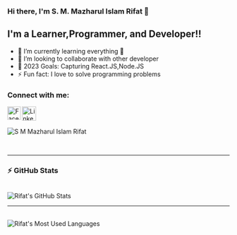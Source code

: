 ### Hi there, I'm S. M. Mazharul Islam Rifat 👋

## I'm a Learner,Programmer, and Developer!!

- 🌱 I’m currently learning everything 🤣
- 👯 I’m looking to collaborate with other developer
- 🥅 2023 Goals: Capturing React.JS,Node.JS
- ⚡ Fun fact: I love to solve programming problems

### Connect with me:

[<img align="left"  width="30px" src="https://github.com/dmhendricks/signature-social-icons/blob/master/icons/round-flat-filled/35px/facebook.png" alt="Facebook"/>][facebook]

<a href="https://www.linkedin.com/in/s-m-mazharul-islam-rifat/">
    <img align="left"  width="32px" src="https://github.com/dmhendricks/signature-social-icons/blob/master/icons/round-flat-filled/35px/linkedin.png" alt="Linkedin"/>
</a>
<br />
<br />
<!-- 
<a href="https://codeforces.com/profile/mj_riffu">
   <img src="https://raw.githubusercontent.com/S-M-Mazharul-Islam-Rifat/ct-stats/main/output/max_rating.svg" />
</a -->



<p align="left"> <img src="https://komarev.com/ghpvc/?username=S-M-Mazharul-Islam-Rifat&label=Profile%20views&color=0e75b6&style=flat" alt="S M Mazharul Islam Rifat" /> </p>


<br />

---
  ### :zap: GitHub Stats
  <br/>
  <img align="center" alt="Rifat's GitHub Stats" src="https://github-readme-stats.vercel.app/api?username=S-M-Mazharul-Islam-Rifat&show_icons=true&theme=tokyonight" />
<br />

---
<br/>
<img align="center"  alt="Rifat's Most Used Languages" src="https://github-readme-stats.vercel.app/api/top-langs/?username=S-M-Mazharul-Islam-Rifat&show_icons=true" />

[facebook]: https://www.facebook.com/mazharulislam.rifat.54/
